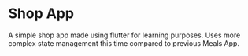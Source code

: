 # Shop App

A simple shop app made using flutter for learning purposes. Uses more complex state management this time compared to previous Meals App.
